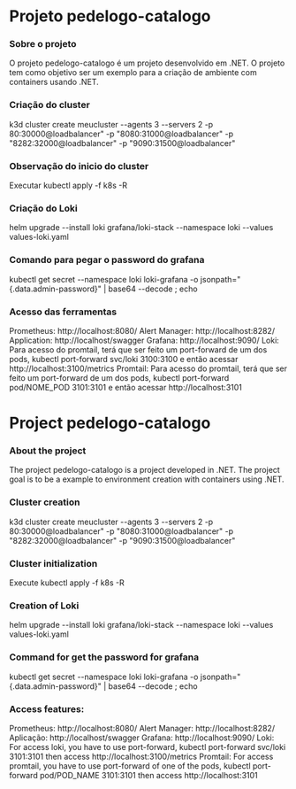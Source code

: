 # Projeto pedelogo-catalogo

### Sobre o projeto
O projeto pedelogo-catalogo é um projeto desenvolvido em .NET. O projeto tem como objetivo ser um exemplo para a criação de ambiente com containers usando .NET.

### Criação do cluster
k3d cluster create meucluster --agents 3 --servers 2 -p 80:30000@loadbalancer" -p "8080:31000@loadbalancer" -p "8282:32000@loadbalancer" -p "9090:31500@loadbalancer"

### Observação do inicio do cluster
Executar kubectl apply -f k8s -R

### Criação do Loki
helm upgrade --install loki grafana/loki-stack --namespace loki --values values-loki.yaml

### Comando para pegar o password do grafana
kubectl get secret --namespace loki loki-grafana -o jsonpath="{.data.admin-password}" | base64 --decode ; echo

### Acesso das ferramentas
Prometheus: http://localhost:8080/
Alert Manager: http://localhost:8282/
Application: http://localhost/swagger
Grafana: http://localhost:9090/
Loki: Para acesso do promtail, terá que ser feito um port-forward de um dos pods, kubectl port-forward svc/loki 3100:3100 e então acessar http://localhost:3100/metrics
Promtail: Para acesso do promtail, terá que ser feito um port-forward de um dos pods, kubectl port-forward pod/NOME_POD 3101:3101 e então acessar http://localhost:3101




# Project pedelogo-catalogo

### About the project
The project pedelogo-catalogo is a project developed in .NET. The project goal is to be a example to environment creation with containers using .NET.

### Cluster creation
k3d cluster create meucluster --agents 3 --servers 2 -p 80:30000@loadbalancer" -p "8080:31000@loadbalancer" -p "8282:32000@loadbalancer" -p "9090:31500@loadbalancer"

### Cluster initialization
Execute kubectl apply -f k8s -R

### Creation of Loki
helm upgrade --install loki grafana/loki-stack --namespace loki --values values-loki.yaml

### Command for get the password for grafana
kubectl get secret --namespace loki loki-grafana -o jsonpath="{.data.admin-password}" | base64 --decode ; echo

### Access features:
Prometheus: http://localhost:8080/
Alert Manager: http://localhost:8282/
Aplicação: http://localhost/swagger
Grafana: http://localhost:9090/
Loki: For access loki, you have to use port-forward, kubectl port-forward svc/loki 3101:3101 then access http://localhost:3100/metrics
Promtail: For access promtail, you have to use port-forward of one of the pods, kubectl port-forward pod/POD_NAME 3101:3101 then access http://localhost:3101